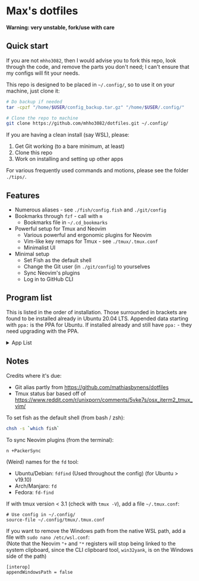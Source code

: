 # Max's dotfiles

**Warning: very unstable, fork/use with care**

## Quick start

If you are not `mhho3082`, then I would advise you to
fork this repo, look through the code, and remove the parts
you don't need; I can't ensure that my configs will fit your needs.

This repo is designed to be placed in `~/.config/`,
so to use it on your machine, just clone it:

```bash
# Do backup if needed
tar -cpzf "/home/$USER/config_backup.tar.gz" "/home/$USER/.config/"

# Clone the repo to machine
git clone https://github.com/mhho3082/dotfiles.git ~/.config/
```

If you are having a clean install (say WSL), please:
1. Get Git working (to a bare minimum, at least)
2. Clone this repo
3. Work on installing and setting up other apps

For various frequently used commands and motions,
please see the folder `./tips/`.

## Features

* Numerous aliases - see `./fish/config.fish` and `./git/config`
* Bookmarks through `fzf` - call with `m`
  * Bookmarks file in `~/.cd_bookmarks`
* Powerful setup for Tmux and Neovim
  * Various powerful and ergonomic plugins for Neovim
  * Vim-like key remaps for Tmux - see `./tmux/.tmux.conf`
  * Minimalist UI
* Minimal setup
  * Set Fish as the default shell
  * Change the Git user (in `./git/config`) to yourselves
  * Sync Neovim's plugins
  * Log in to GitHub CLI

## Program list

This is listed in the order of installation.
Those surrounded in brackets are found to be installed already in Ubuntu 20.04 LTS.
Appended data starting with `ppa:` is the PPA for Ubuntu.
If installed already and still have `ppa:` - they need upgrading with the PPA.

<details>
<summary> App List </summary>

- (`tmux`)
- (`htop`)
- (`git`) (`ppa:git-core/ppa`)
- `unzip`
- `fish` (`ppa:fish-shell/release-3`)
- `exa` (`ppa:spvkgn/exa`)
- `fzf`
- `ripgrep`
- `fdfind`
- `gh` 
  ```
  $ sudo apt-key adv --keyserver keyserver.ubuntu.com --recv-key C99B11DEB97541F0
  $ sudo apt-add-repository https://cli.github.com/packages
  ```
- `nodejs`
  ```
  $ curl -fsSL https://deb.nodesource.com/setup_17.x | sudo -E bash -
  $ sudo apt-get install -y nodejs
  ```
- `npm`
- `python3-venv`
- `python3-pip`
- `neovim` (`ppa:neovim-ppa/stable`)
- `neovim` NodeJS module (`sudo npm install -g neovim`)
- (`pynvim`) Python module (`pip3 install --upgrade pynvim`)
- `clang`
- `clang-format`
- `llvm`
- `tldr` (`sudo npm install -g tldr`)

</details>

## Notes

Credits where it's due:
- Git alias partly from https://github.com/mathiasbynens/dotfiles
- Tmux status bar based off of https://www.reddit.com/r/unixporn/comments/5vke7s/osx_iterm2_tmux_vim/

To set fish as the default shell (from bash / zsh):

```bash
chsh -s `which fish`
```

To sync Neovim plugins (from the terminal):

```bash
n +PackerSync
```

(Weird) names for the `fd` tool:
- Ubuntu/Debian: `fdfind` (Used throughout the config) (for Ubuntu > v19.10)
- Arch/Manjaro: `fd`
- Fedora: `fd-find`

If with tmux version < 3.1 (check with `tmux -V`),
add a file `~/.tmux.conf`:

```tmux
# Use config in ~/.config/
source-file ~/.config/tmux/.tmux.conf
```

If you want to remove the Windows path from the native WSL path,
add a file with `sudo nano /etc/wsl.conf`:<br>
(Note that the Neovim `"+` and `"*` registers will stop being linked to the system clipboard,
since the CLI clipboard tool, `win32yank`, is on the Windows side of the path)

```
[interop]
appendWindowsPath = false
```
